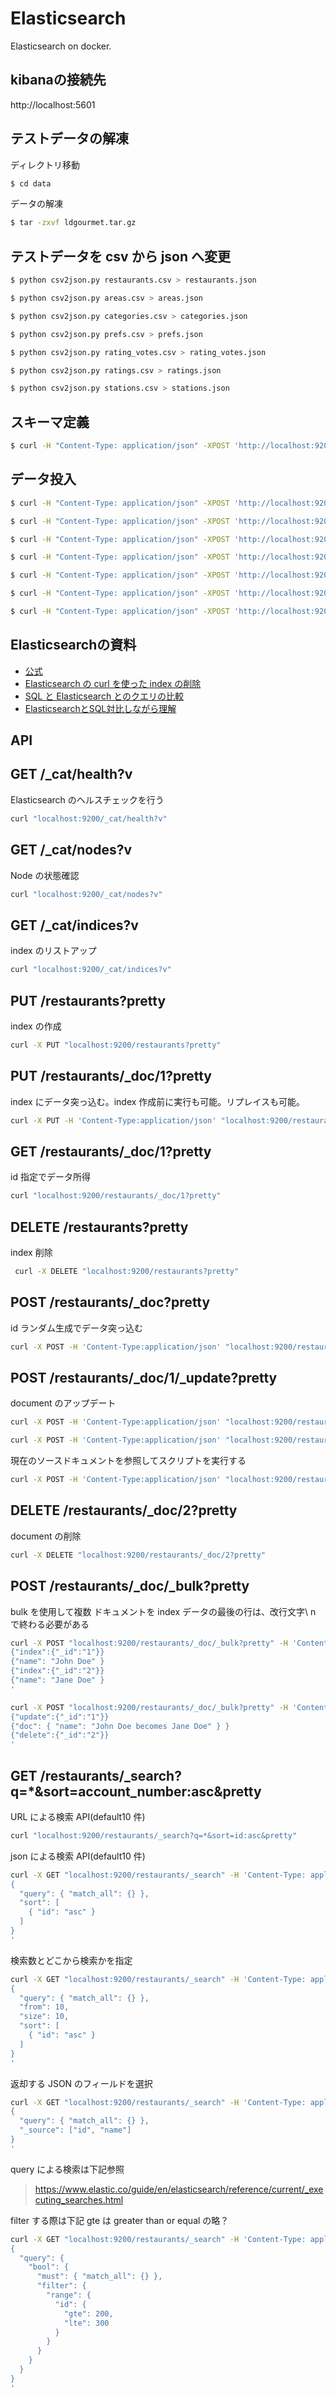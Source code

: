 # Elasticsearch

Elasticsearch on docker.

## kibanaの接続先

http://localhost:5601

## テストデータの解凍

ディレクトリ移動
```bash
$ cd data
```
データの解凍
```bash
$ tar -zxvf ldgourmet.tar.gz
```

## テストデータを csv から json へ変更

```bash
$ python csv2json.py restaurants.csv > restaurants.json
```
```bash
$ python csv2json.py areas.csv > areas.json
```
```bash
$ python csv2json.py categories.csv > categories.json
```
```bash
$ python csv2json.py prefs.csv > prefs.json
```
```bash
$ python csv2json.py rating_votes.csv > rating_votes.json
```
```bash
$ python csv2json.py ratings.csv > ratings.json
```
```bash
$ python csv2json.py stations.csv > stations.json
```

## スキーマ定義

```bash
$ curl -H "Content-Type: application/json" -XPOST 'http://localhost:9200/restaurants/_doc' -d @schema.json
```

## データ投入

```bash
$ curl -H "Content-Type: application/json" -XPOST 'http://localhost:9200/restaurants/_doc/_bulk?pretty' --data-binary "@restaurants.json"
```
```bash
$ curl -H "Content-Type: application/json" -XPOST 'http://localhost:9200/areas/_doc/_bulk?pretty' --data-binary "@areas.json"
```
```bash
$ curl -H "Content-Type: application/json" -XPOST 'http://localhost:9200/categories/_doc/_bulk?pretty' --data-binary "@categories.json"
```
```bash
$ curl -H "Content-Type: application/json" -XPOST 'http://localhost:9200/prefs/_doc/_bulk?pretty' --data-binary "@prefs.json"
```
```bash
$ curl -H "Content-Type: application/json" -XPOST 'http://localhost:9200/rating_votes/_doc/_bulk?pretty' --data-binary "@rating_votes.json"
```
```bash
$ curl -H "Content-Type: application/json" -XPOST 'http://localhost:9200/ratings/_doc/_bulk?pretty' --data-binary "@ratings.json"
```
```bash
$ curl -H "Content-Type: application/json" -XPOST 'http://localhost:9200/stations/_doc/_bulk?pretty' --data-binary "@stations.json"
```

## Elasticsearchの資料
 - [公式](https://www.elastic.co/guide/jp/index.html)
 - [Elasticsearch の curl を使った index の削除](https://qiita.com/fujieee/items/5f3795d8213373b3b450)
 - [SQL と Elasticsearch とのクエリの比較](https://qiita.com/NAO_MK2/items/630f2c4caa0e8a42407c)
 - [ElasticsearchとSQL対比しながら理解](https://qiita.com/kieaiaarh/items/5ea4e8a188bd9814000d)

## API

## GET /\_cat/health?v

Elasticsearch のヘルスチェックを行う

```bash
curl "localhost:9200/_cat/health?v"
```

## GET /\_cat/nodes?v

Node の状態確認

```bash
curl "localhost:9200/_cat/nodes?v"
```

## GET /\_cat/indices?v

index のリストアップ

```bash
curl "localhost:9200/_cat/indices?v"
```

## PUT /restaurants?pretty

index の作成

```bash
curl -X PUT "localhost:9200/restaurants?pretty"
```

## PUT /restaurants/\_doc/1?pretty

index にデータ突っ込む。index 作成前に実行も可能。リプレイスも可能。

```bash
curl -X PUT -H 'Content-Type:application/json' "localhost:9200/restaurants/_doc/1?pretty" -d '{"name": "John Doe"}'
```

## GET /restaurants/\_doc/1?pretty

id 指定でデータ所得

```bash
curl "localhost:9200/restaurants/_doc/1?pretty"
```

## DELETE /restaurants?pretty

index 削除

```bash
 curl -X DELETE "localhost:9200/restaurants?pretty"
```

## POST /restaurants/\_doc?pretty

id ランダム生成でデータ突っ込む

```bash
curl -X POST -H 'Content-Type:application/json' "localhost:9200/restaurants/_doc/?pretty" -d '{"name": "ddddd"}'
```

## POST /restaurants/\_doc/1/\_update?pretty

document のアップデート

```bash
curl -X POST -H 'Content-Type:application/json' "localhost:9200/restaurants/_doc/1/_update?pretty" -d '{"doc": {"name": "Jane Doe"}}'
```

```bash
curl -X POST -H 'Content-Type:application/json' "localhost:9200/restaurants/_doc/1/_update?pretty" -d '{"doc": {"name": "Jane Doe", "age": 20}}'
```

現在のソースドキュメントを参照してスクリプトを実行する

```bash
curl -X POST -H 'Content-Type:application/json' "localhost:9200/restaurants/_doc/1/_update?pretty" -d '{"script" : "ctx._source.age += 5"}'
```

## DELETE /restaurants/\_doc/2?pretty

document の削除

```bash
curl -X DELETE "localhost:9200/restaurants/_doc/2?pretty"
```

## POST /restaurants/\_doc/\_bulk?pretty

bulk を使用して複数 ドキュメントを index
データの最後の行は、改行文字\ n で終わる必要がある

```bash
curl -X POST "localhost:9200/restaurants/_doc/_bulk?pretty" -H 'Content-Type: application/json' -d'
{"index":{"_id":"1"}}
{"name": "John Doe" }
{"index":{"_id":"2"}}
{"name": "Jane Doe" }
'

```

```bash
curl -X POST "localhost:9200/restaurants/_doc/_bulk?pretty" -H 'Content-Type: application/json' -d'
{"update":{"_id":"1"}}
{"doc": { "name": "John Doe becomes Jane Doe" } }
{"delete":{"_id":"2"}}
'

```

## GET /restaurants/\_search?q=\*&sort=account_number:asc&pretty

URL による検索 API(default10 件)

```bash
curl "localhost:9200/restaurants/_search?q=*&sort=id:asc&pretty"
```

json による検索 API(default10 件)

```bash
curl -X GET "localhost:9200/restaurants/_search" -H 'Content-Type: application/json' -d'
{
  "query": { "match_all": {} },
  "sort": [
    { "id": "asc" }
  ]
}
'

```

検索数とどこから検索かを指定

```bash
curl -X GET "localhost:9200/restaurants/_search" -H 'Content-Type: application/json' -d'
{
  "query": { "match_all": {} },
  "from": 10,
  "size": 10,
  "sort": [
    { "id": "asc" }
  ]
}
'

```

返却する JSON のフィールドを選択

```bash
curl -X GET "localhost:9200/restaurants/_search" -H 'Content-Type: application/json' -d'
{
  "query": { "match_all": {} },
  "_source": ["id", "name"]
}
'

```

query による検索は下記参照

> https://www.elastic.co/guide/en/elasticsearch/reference/current/_executing_searches.html

filter する際は下記
gte は greater than or equal の略？

```bash
curl -X GET "localhost:9200/restaurants/_search" -H 'Content-Type: application/json' -d'
{
  "query": {
    "bool": {
      "must": { "match_all": {} },
      "filter": {
        "range": {
          "id": {
            "gte": 200,
            "lte": 300
          }
        }
      }
    }
  }
}
'

```
